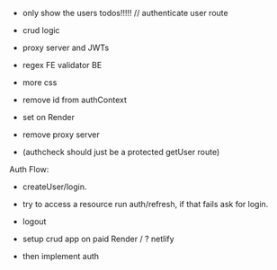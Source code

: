 - only show the users todos!!!!! // authenticate user route
- crud logic

- proxy server and JWTs
- regex FE validator BE
- more css
- remove id from authContext
- set on Render
- remove proxy server

- (authcheck should just be a protected getUser route)

Auth Flow:
- createUser/login.
- try to access a resource run auth/refresh, if that fails ask for login.
- logout

- setup crud app on paid Render / ? netlify
- then implement auth
